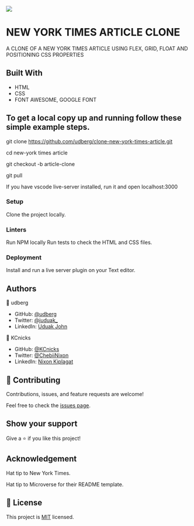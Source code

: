 ![](https://img.shields.io/badge/Microverse-blueviolet)

# NEW YORK TIMES ARTICLE CLONE

A CLONE OF A NEW YORK TIMES ARTICLE USING FLEX, GRID, FLOAT AND POSITIONING CSS PROPERTIES



## Built With

- HTML
- CSS
- FONT AWESOME, GOOGLE FONT


## To get a local copy up and running follow these simple example steps.

git clone https://github.com/udberg/clone-new-york-times-article.git

cd new-york times article

git checkout -b article-clone

git pull

If you have vscode live-server installed, run it and open localhost:3000


### Setup

Clone the project locally.

### Linters

Run NPM locally
Run tests to check the HTML and CSS files.

### Deployment

Install and run a live server plugin on your Text editor.


## Authors

👤 udberg

- GitHub: [@udberg](https://github.com/udberg)
- Twitter: [@juduak_](https://twitter.com/juduak_)
- LinkedIn: [Uduak John](https://www.linkedin.com/in/uduak-john-090059105/)

👤 KCnicks

- GitHub: [@KCnicks](https://github.com/KCnicks)
- Twitter: [@ChebiiNixon](https://twitter.com/ChebiiNixon)
- LinkedIn: [Nixon Kiplagat](https://www.linkedin.com/in/nixon-kiplagat-639412164/)

## 🤝 Contributing

Contributions, issues, and feature requests are welcome!

Feel free to check the [issues page](issues/).

## Show your support

Give a ⭐️ if you like this project!

## Acknowledgement

Hat tip to New York Times.

Hat tip to Microverse for their README template.

## 📝 License

This project is [MIT](lic.url) licensed.
